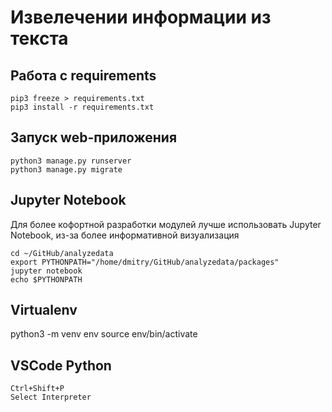 # Извелечении информации из текста

## Работа с requirements
```
pip3 freeze > requirements.txt
pip3 install -r requirements.txt
```

## Запуск web-приложения
```
python3 manage.py runserver
python3 manage.py migrate
```

## Jupyter Notebook
Для более кофортной разработки модулей лучше использовать Jupyter Notebook, из-за более информативной визуализация
```
cd ~/GitHub/analyzedata
export PYTHONPATH="/home/dmitry/GitHub/analyzedata/packages"
jupyter notebook
echo $PYTHONPATH
```

## Virtualenv
python3 -m venv env
source env/bin/activate

## VSCode Python
```
Ctrl+Shift+P
Select Interpreter
```